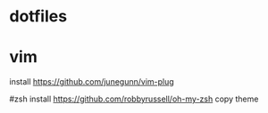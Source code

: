 # dotfiles

# vim
install https://github.com/junegunn/vim-plug

#zsh
install https://github.com/robbyrussell/oh-my-zsh
copy theme
